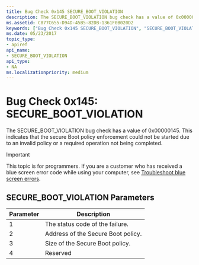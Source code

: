 ```yaml
---
title: Bug Check 0x145 SECURE_BOOT_VIOLATION
description: The SECURE_BOOT_VIOLATION bug check has a value of 0x00000145. This indicates that the secure Boot policy enforcement could not be started.
ms.assetid: C877C655-D94D-45B5-82DB-1361F0B020D2
keywords: ["Bug Check 0x145 SECURE_BOOT_VIOLATION", "SECURE_BOOT_VIOLATION"]
ms.date: 05/23/2017
topic_type:
- apiref
api_name:
- SECURE_BOOT_VIOLATION
api_type:
- NA
ms.localizationpriority: medium
---
```


# Bug Check 0x145: SECURE\_BOOT\_VIOLATION


The SECURE\_BOOT\_VIOLATION bug check has a value of 0x00000145. This indicates that the secure Boot policy enforcement could not be started due to an invalid policy or a required operation not being completed.

> [!IMPORTANT]
> This topic is for programmers. If you are a customer who has received a blue screen error code while using your computer, see [Troubleshoot blue screen errors](https://support.microsoft.com/help/14238/windows-10-troubleshoot-blue-screen-errors).


## SECURE\_BOOT\_VIOLATION Parameters


| Parameter | Description                        |
|-----------|------------------------------------|
| 1         | The status code of the failure.    |
| 2         | Address of the Secure Boot policy. |
| 3         | Size of the Secure Boot policy.    |
| 4         | Reserved                           |

 

 

 




